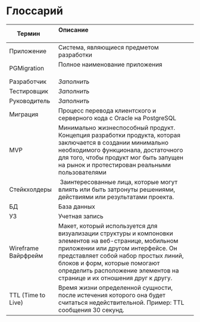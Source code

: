 # Глоссарий

| Термин                  | Описание                                                                                                                                                                                                                                                                                         |
|-------------------------|--------------------------------------------------------------------------------------------------------------------------------------------------------------------------------------------------------------------------------------------------------------------------------------------------|
| Приложение              | Система, являющиеся предметом разработки                                                                                                                                                                                                                                                         |
| PGMigration             | Полное наименование приложения                                                                                                                                                                                                                                                                   |
| Разработчик             | *Заполнить*                                                                                                                                                                                                                                                                                      |
| Тестировщик             | *Заполнить*                                                                                                                                                                                                                                                                                      |
| Руководитель            | *Заполнить*                                                                                                                                                                                                                                                                                      |
| Миграция                | Процесс перевода клиентского и серверного кода с Oracle на PostgreSQL                                                                                                                                                                                                                            |
| MVP                     | Минимально жизнеспособный продукт. Концепция разработки продукта, которая заключается в создании минимально необходимого функционала, достаточного для того, чтобы продукт мог быть запущен на рынок и протестирован реальными пользователями                                                    |
| Стейкхолдеры            |  Заинтересованные лица, которые могут влиять или быть затронуты решениями, действиями или результатами  проекта.                                                                                                                                                                                 |
| БД                      | База данных                                                                                                                                                                                                                                                                                      |
| УЗ                      | Учетная запись                                                                                                                                                                                                                                                                                   |
| Wireframe<br/>Вайрфрейм | Макет, который используется для визуализации структуры и компоновки элементов на веб-странице, мобильном приложении или другом интерфейсе. Он представляет собой набор простых линий, блоков и форм, которые помогают определить расположение элементов на странице и их отношения друг к другу. |
| TTL (Time to Live)      | Время жизни определенной сущности, после истечения которого она будет считаться недействительной. Пример: TTL сообщения 30 секунд.                                                                                                                                                               |
